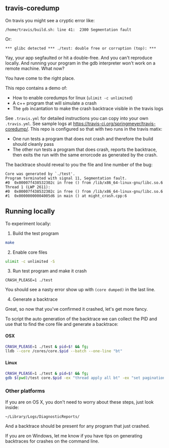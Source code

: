## travis-coredump

On travis you might see a cryptic error like:

    /home/travis/build.sh: line 41:  2300 Segmentation fault

Or:

    *** glibc detected *** ./test: double free or corruption (top): ***

Yay, your app segfaulted or hit a double-free. And you can't reproduce locally. And running your program in the gdb interpreter won't work on a remote machine. What now?

You have come to the right place.

This repo contains a demo of:

 - How to enable coredumps for linux (`ulimit -c unlimited`)
 - A c++ program that will simulate a crash
 - The `gdb` incantation to make the crash backtrace visible in the travis logs

See `.travis.yml` for detailed instructions you can copy into your own `.travis.yml`. See sample logs at <https://travis-ci.org/springmeyer/travis-coredump/>. This repo is configured so that with two runs in the travis matix:

  - One run tests a program that does not crash and therefore the build should cleanly pass
  - The other run tests a program that does crash, reports the backtrace, then exits the run with the same errorcode as generated by the crash.

The backtrace should reveal to you the file and line number of the bug:

```
Core was generated by `./test'.
Program terminated with signal 11, Segmentation fault.
#0  0x00007f438532302c in free () from /lib/x86_64-linux-gnu/libc.so.6
Thread 1 (LWP 2611):
#0  0x00007f438532302c in free () from /lib/x86_64-linux-gnu/libc.so.6
#1  0x00000000004005d6 in main () at might_crash.cpp:6
```

## Running locally

To experiment locally:

1) Build the test program

```sh
make
```

2) Enable core files

```sh
ulimit -c unlimited -S
```

3) Run test program and make it crash

```
CRASH_PLEASE=1 ./test
```

You should see a nasty error show up with `(core dumped)` in the last line.

4) Generate a backtrace

Great, so now that you've confirmed it crashed, let's get more fancy.

To script the auto generation of the backtrace we can collect the PID and use that to find the core file and generate a backtrace:


#### OSX

```sh
CRASH_PLEASE=1 ./test & pid=$! && fg;
lldb --core /cores/core.$pid --batch --one-line "bt"
```

#### Linux

```sh
CRASH_PLEASE=1 ./test & pid=$! && fg;
gdb $(pwd)/test core.$pid -ex "thread apply all bt" -ex "set pagination 0" -batch
```


### Other platforms

If you are on OS X, you don't need to worry about these steps, just look inside:

    ~/Library/Logs/DiagnosticReports/

And a backtrace should be present for any program that just crashed.

If you are on Windows, let me know if you have tips on generating backtraces for crashes on the command line.